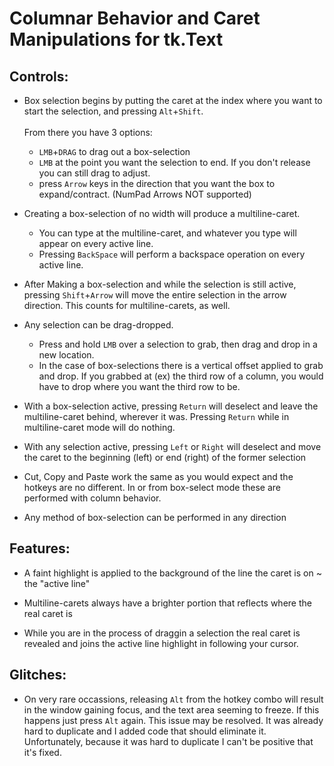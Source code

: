 # Columnar Behavior and Caret Manipulations for tk.Text

## Controls:

- Box selection begins by putting the caret at the index where you want to start the selection, and pressing `Alt`+`Shift`. <br/><br/>From there you have 3 options:
    - `LMB`+`DRAG` to drag out a box-selection
    - `LMB` at the point you want the selection to end. If you don't release you can still drag to adjust.
    - press `Arrow` keys in the direction that you want the box to expand/contract. (NumPad Arrows NOT supported)

- Creating a box-selection of no width will produce a multiline-caret. 
    - You can type at the multiline-caret, and whatever you type will appear on every active line. 
    - Pressing `BackSpace` will perform a backspace operation on every active line.

- After Making a box-selection and while the selection is still active, pressing `Shift`+`Arrow` will move the entire selection in the arrow direction. This counts for multiline-carets, as well.

- Any selection can be drag-dropped. 
    - Press and hold `LMB` over a selection to grab, then drag and drop in a new location. 
    - In the case of box-selections there is a vertical offset applied to grab and drop. If you grabbed at (ex) the third row of a column, you would have to drop where you want the third row to be.
    
- With a box-selection active, pressing `Return` will deselect and leave the multiline-caret behind, wherever it was. Pressing `Return` while in multiline-caret mode will do nothing.

- With any selection active, pressing `Left` or `Right` will deselect and move the caret to the beginning (left) or end (right) of the former selection

- Cut, Copy and Paste work the same as you would expect and the hotkeys are no different. In or from box-select mode these are performed with column behavior.

- Any method of box-selection can be performed in any direction

## Features:

- A faint highlight is applied to the background of the line the caret is on ~ the "active line"

- Multiline-carets always have a brighter portion that reflects where the real caret is

- While you are in the process of draggin a selection the real caret is revealed and joins the active line highlight in following your cursor.

## Glitches:

- On very rare occassions, releasing `Alt` from the hotkey combo will result in the window gaining focus, and the text area seeming to freeze. If this happens just press `Alt` again. This issue may be resolved. It was already hard to duplicate and I added code that should eliminate it. Unfortunately, because it was hard to duplicate I can't be positive that it's fixed.
